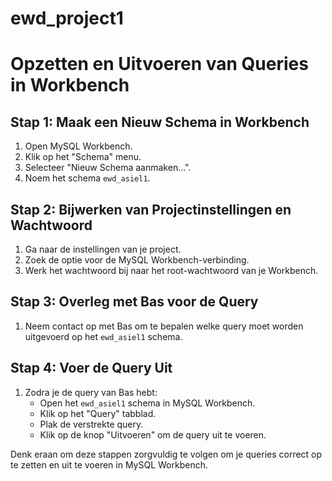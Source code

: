 # ewd_project1

# Opzetten en Uitvoeren van Queries in Workbench

## Stap 1: Maak een Nieuw Schema in Workbench
1. Open MySQL Workbench.
2. Klik op het "Schema" menu.
3. Selecteer "Nieuw Schema aanmaken...".
4. Noem het schema `ewd_asiel1`.

## Stap 2: Bijwerken van Projectinstellingen en Wachtwoord
1. Ga naar de instellingen van je project.
2. Zoek de optie voor de MySQL Workbench-verbinding.
3. Werk het wachtwoord bij naar het root-wachtwoord van je Workbench.

## Stap 3: Overleg met Bas voor de Query
1. Neem contact op met Bas om te bepalen welke query moet worden uitgevoerd op het `ewd_asiel1` schema.

## Stap 4: Voer de Query Uit
1. Zodra je de query van Bas hebt:
   - Open het `ewd_asiel1` schema in MySQL Workbench.
   - Klik op het "Query" tabblad.
   - Plak de verstrekte query.
   - Klik op de knop "Uitvoeren" om de query uit te voeren.

Denk eraan om deze stappen zorgvuldig te volgen om je queries correct op te zetten en uit te voeren in MySQL Workbench.
